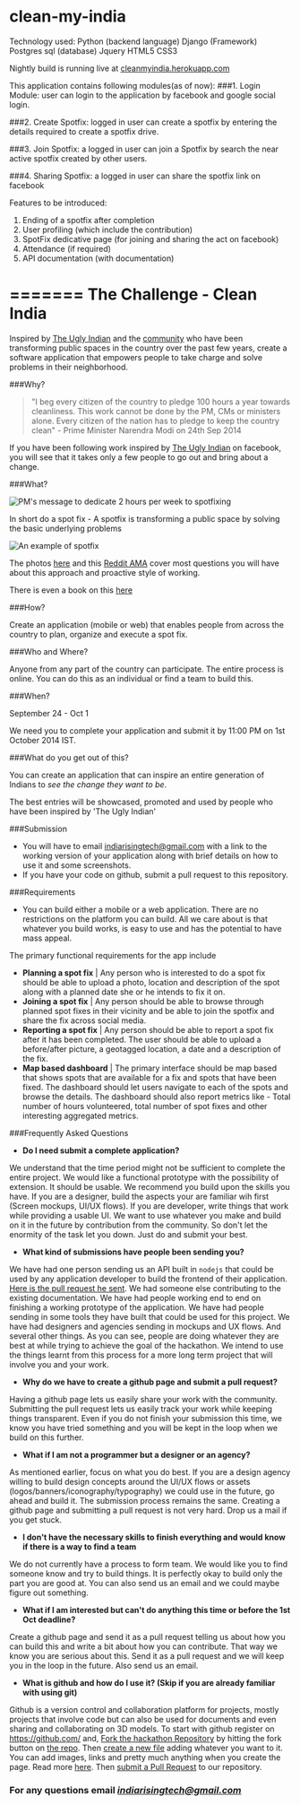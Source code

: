 clean-my-india
==============
Technology used:
Python (backend language)
Django (Framework) 
Postgres sql (database)
Jquery 
HTML5
CSS3

Nightly build is running live at [cleanmyindia.herokuapp.com](http://cleanmyindia.herokuapp.com)

This application contains following modules(as of now):
###1. Login Module: 
user can login to the application by facebook and google social login.

###2. Create Spotfix:
logged in user can create a spotfix by entering the details required to create a spotfix drive.

###3. Join Spotfix:
a logged in user can join a Spotfix by search the near active spotfix created by other users.

###4. Sharing Spotfix:
a logged in user can share the spotfix link on facebook


Features to be introduced:
1. Ending of a spotfix after completion
2. User profiling (which include the contribution)
3. SpotFix dedicative page (for joining and sharing the act on facebook)
4. Attendance (if required)
5. API documentation (with documentation)

=======
The Challenge - Clean India
============================

Inspired by [The Ugly Indian](http://theuglyindian.com) and the [community](https://www.facebook.com/theugl.yindian) who have been transforming public spaces in the country over the past few years, create a software application that empowers people to take charge and solve problems in their neighborhood.


###Why?

 
> "I beg every citizen of the country to pledge 100 hours a year towards cleanliness. This work cannot be done by the PM, CMs or ministers alone. Every citizen of the nation has to pledge to keep the country clean" - Prime Minister Narendra Modi on 24th Sep 2014

If you have been following work inspired by [The Ugly Indian](https://www.facebook.com/theugl.yindian) on facebook, you will see that it takes only a few people to go out and bring about a change. 



###What?


![PM's message to dedicate 2 hours per week to spotfixing](https://fbcdn-sphotos-b-a.akamaihd.net/hphotos-ak-xfp1/t31.0-8/r90/10623637_758609274198330_1043844814865936707_o.jpg?dl=1)

In short do a spot fix - A spotfix is transforming a public space by solving the basic underlying problems

![An example of spotfix](http://33.media.tumblr.com/7ca066c821c7ef7ca41a1154fb072405/tumblr_n7w439SmZN1tw6339o1_1280.jpg)


The photos [here](http://theuglyindian.tumblr.com/) and this [Reddit AMA](http://www.reddit.com/r/india/comments/24uw33/hi_rindia_i_am_anamik_nagrik_an_ugly_indian_ama_r/?sort=top) cover most questions you will have about this approach and proactive style of working. 

There is even a book on this [here](http://theuglyindian.com/books/)



###How?


Create an application (mobile or web) that enables people from across the country to plan, organize and execute a spot fix. 

###Who and Where?


Anyone from any part of the country can participate. The entire process is online. You can do this as an individual or find a team to build this. 

###When?


September 24 - Oct 1

We need you to complete your application and submit it by 11:00 PM on 1st October 2014 IST.


###What do you get out of this?

You can create an application that can inspire an entire generation of Indians to *see the change they want to be*. 

The best entries will be showcased, promoted and used by people who have been inspired by 'The Ugly Indian'

###Submission

- You will have to email indiarisingtech@gmail.com with a link to the working version of your application along with brief details on how to use it and some screenshots.
- If you have your code on github, submit a pull request to this repository.
 

###Requirements


- You can build either a mobile or a web application. There are no restrictions on the platform you can build. All we care about is that whatever you build works, is easy to use and has the potential to have mass appeal.

The primary functional requirements for the app include
- **Planning a spot fix** | Any person who is interested to do a spot fix should be able to upload a photo, location and description of the spot along with a planned date she or he intends to fix it on.
- **Joining a spot fix** | Any person should be able to browse through planned spot fixes in their vicinity and be able to join the spotfix and share the fix across social media.
- **Reporting a spot fix** | Any person should be able to report a spot fix after it has been completed. The user should be able to upload a before/after picture, a geotagged location, a date and a description of the fix.
- **Map based dashboard** | The primary interface should be map based that shows spots that are available for a fix and spots that have been fixed. The dashboard should let users navigate to each of the spots and browse the details. The dashboard should also report metrics like - Total number of hours volunteered, total number of spot fixes and other interesting aggregated metrics.



###Frequently Asked Questions

- **Do I need submit a complete application?**


We understand that the time period might not be sufficient to complete the entire project. We would like a functional prototype with the possibility of extension. It should be usable. We recommend you build upon the skills you have. If you are a designer, build the aspects your are familiar wih first (Screen mockups, UI/UX flows). If you are developer, write things that work while providing a usable UI. We want to use whatever you make and build on it in the future by contribution from the community. So don't let the enormity of the task let you down. Just do and submit your best.

- **What kind of submissions have people been sending you?**

We have had one person sending us an API built in `nodejs` that could be used by any application developer to build the frontend of their application. [Here is the pull request he sent](https://github.com/indiarising/hackathon/pull/1). We had someone else contributing to the existing documentation. We have had people working end to end on finishing a working prototype of the application. We have had people sending in some tools they have built that could be used for this project. We have had designers and agencies sending in mockups and UX flows. And several other things. As you can see, people are doing whatever they are best at while trying to achieve the goal of the hackathon. We intend to use the things learnt from this process for a more long term project that will involve you and your work. 



- **Why do we have to create a github page and submit a pull request?**

Having a github page lets us easily share your work with the community. Submitting the pull request lets us easily track your work while keeping things transparent. Even if you do not finish your submission this time, we know you have tried something and you will be kept in the loop when we build on this further.

- **What if I am not a programmer but a designer or an agency?**

As mentioned earlier, focus on what you do best. If you are a design agency willing to build design concepts around the UI/UX flows or assets (logos/banners/iconography/typography) we could use in the future, go ahead and build it. The submission process remains the same. Creating a github page and submitting a pull request is not very hard. Drop us a mail if you get stuck.


- **I don't have the necessary skills to finish everything and would know if there is a way to find a team**

We do not currently have a process to form team. We would like you to find someone know and try to build things. It is perfectly okay to build only the part you are good at. You can also send us an email and we could maybe figure out something.

- **What if I am interested but can't do anything this time or before the 1st Oct deadline?**
 
Create a github page and send it as a pull request telling us about how you can build this and write a bit about how you can contribute. That way we know you are serious about this. Send it as a pull request and we will keep you in the loop in the future. Also send us an email.

- **What is github and how do I use it? (Skip if you are already familiar with using git)**
 
Github is a version control and collaboration platform for projects, mostly projects that involve code but can also be used for documents and even sharing and collaborating on 3D models. To start with github register on https://github.com/ and, [Fork the hackathon Repository](https://help.github.com/articles/fork-a-repo) by hitting the fork button on [the repo](https://github.com/indiarising/hackathon). Then [create a new file](https://github.com/blog/1327-creating-files-on-github) adding whatever you want to it. You can add images, links and pretty much anything when you create the page. Read more [here](https://github.com/blog/1327-creating-files-on-github). Then [submit a Pull Request](https://help.github.com/articles/using-pull-requests) to our repository. 


### For any questions email *indiarisingtech@gmail.com* 

